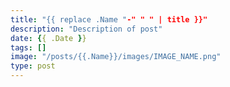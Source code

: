 ```yaml
---
title: "{{ replace .Name "-" " " | title }}"
description: "Description of post"
date: {{ .Date }}
tags: []
image: "/posts/{{.Name}}/images/IMAGE_NAME.png"
type: post
---
```


